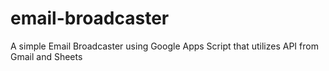 # email-broadcaster
A simple Email Broadcaster using Google Apps Script that utilizes API from Gmail and Sheets
